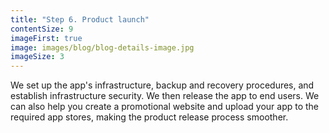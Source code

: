 ```yaml
---
title: "Step 6. Product launch"
contentSize: 9
imageFirst: true
image: images/blog/blog-details-image.jpg
imageSize: 3
---
```


We set up the app's infrastructure, backup and recovery procedures, and establish 
infrastructure security. We then release the app to end users. We can also help you 
create a promotional website and upload your app to the required app stores, making the 
product release process smoother.
